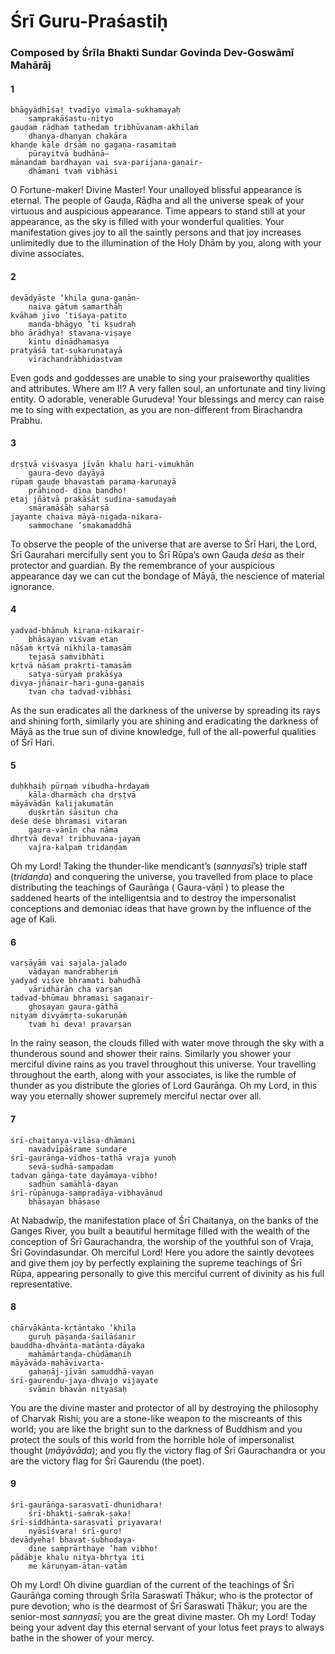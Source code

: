 # Śrī Guru-Praśastiḥ

### Composed by Śrīla Bhakti Sundar Govinda Dev-Goswāmī Mahārāj

#### 1

    bhāgyādhīśa! tvadīyo vimala-sukhamayaḥ
        samprakāśastu-nityo
    gauḍaṁ rāḍhaṁ tathedaṁ tribhūvanam-akhilaṁ
        dhanya-dhanyan chakāra
    khaṇḍe kāle dṛśāṁ no gagaṇa-rasamitaṁ
        pūrayitvā budhānā–
    mānandaṁ bardhayan vai sva-parijana-gaṇair-
        dhāmani tvaṁ vibhāsi

O Fortune-maker! Divine Master! Your unalloyed blissful appearance is eternal. The people of Gauḍa, Rāḍha and all the universe speak of your virtuous and auspicious appearance. Time appears to stand still at your appearance, as the sky is filled with your wonderful qualities. Your manifestation gives joy to all the saintly persons and that joy increases unlimitedly due to the illumination of the Holy Dhām by you, along with your divine associates.

#### 2

    devādyāste ‘khila guṇa-gaṇān-
        naiva gātuṁ samarthāḥ
    kvāhaṁ jīvo ’tiśaya-patito
        manda-bhāgyo ’ti kṣudraḥ
    bho ārādhya! stavana-viṣaye
        kintu dīnādhamasya
    pratyāśā tat-sukaruṇatayā
        vīrachandrābhidastvam

Even gods and goddesses are unable to sing your praiseworthy qualities and attributes. Where am I!? A very fallen soul, an unfortunate and tiny living entity. O adorable, venerable Gurudeva! Your blessings and mercy can raise me to sing with expectation, as you are non-different from Birachandra Prabhu.

#### 3

    dṛṣṭvā viśvasya jīvān khalu hari-vimukhān
        gaura-devo dayāyā
    rūpaṁ gauḍe bhavastaṁ parama-karuṇayā
        prāhinod- dīna bandho!
    etaj jñātvā prakāśāt sudina-samudayaṁ
        smāramāśāḥ saharṣā
    jayante chaiva māyā-nigaḍa-nikara-
        saṁmochane ’smakamaddhā

To observe the people of the universe that are averse to Śrī Hari, the Lord, Śrī Gaurahari mercifully sent you to Śrī Rūpa’s own Gauḍa *deśa* as their protector and guardian. By the remembrance of your auspicious appearance day we can cut the bondage of Māyā, the nescience of material ignorance.

#### 4

    yadvad-bhānuḥ kiraṇa-nikarair-
        bhāsayan viśvam etan
    nāśaṁ kṛtvā nikhila-tamasāṁ
        tejasā saṁvibhāti
    kṛtvā nāśaṁ prakṛti-tamasāṁ
        satya-sūryaṁ prakāśya
    divya-jñānair-hari-guṇa-gaṇais
        tvan cha tadvad-vibhāsi

As the sun eradicates all the darkness of the universe by spreading its rays and shining forth, similarly you are shining and eradicating the darkness of Māyā as the true sun of divine knowledge, full of the all-powerful qualities of Śrī Hari.

#### 5

    duḥkhaiḥ pūrṇaṁ vibudha-hṛdayaṁ
        kāla-dharmāch cha dṛṣṭvā
    māyāvādān kalijakumatān
        duṣkṛtān śāsitun cha
    deśe deśe bhramasi vitaran
        gaura-vāṇīn cha nāma
    dhṛtvā deva! tribhuvana-jayaṁ
        vajra-kalpaṁ tridaṇḍam

Oh my Lord! Taking the thunder-like mendicant’s (*sannyasī*’s) triple staff (*tridaṇḍa*) and conquering the universe, you travelled from place to place distributing the teachings of Gaurāṅga ( Gaura-vāṇī ) to please the saddened hearts of the intelligentsia and to destroy the impersonalist conceptions and demoniac ideas that have grown by the influence of the age of Kali.

#### 6

    varṣāyāṁ vai sajala-jalado
        vādayan mandrabheriṁ
    yadyad viśve bhramati bahudhā
        vāridhārān cha varṣan
    tadvad-bhūmau bhramasi sagaṇair-
        ghoṣayan gaura-gāthā
    nityaṁ divyāmṛta-sukaruṇāṁ
        tvaṁ hi deva! pravarṣan

In the rainy season, the clouds filled with water move through the sky with a thunderous sound and shower their rains. Similarly you shower your merciful divine rains as you travel throughout this universe. Your travelling throughout the earth, along with your associates, is like the rumble of thunder as you distribute the glories of Lord Gaurāṅga. Oh my Lord, in this way you eternally shower supremely merciful nectar over all.

#### 7

    śrī-chaitanya-vilāsa-dhāmani
        navadvīpāśrame sundare
    śrī-gaurāṅga-vidhos-tathā vraja yunoḥ
        sevā-sudhā-sampadam
    tadvan gāṅga-taṭe dayāmaya-vibho!
        sadhūn samāhlā-dayan
    śrī-rūpānuga-sampradāya-vibhavānud
        bhāsayan bhāsase

At Nabadwīp, the manifestation place of Śrī Chaitanya, on the banks of the Ganges River, you built a beautiful hermitage filled with the wealth of the conception of Śrī Gaurachandra, the worship of the youthful son of Vraja, Śrī Govindasundar. Oh merciful Lord! Here you adore the saintly devotees and give them joy by perfectly explaining the supreme teachings of Śrī Rūpa, appearing personally to give this merciful current of divinity as his full representative.

#### 8

    chārvākānta-kṛtāntako ’khila
        guruḥ pāṣaṇḍa-śailāśanir
    bauddha-dhvānta-matānta-dāyaka
        mahāmārtaṇḍa-chūḍāmaṇiḥ
    māyāvāda-mahāvivarta-
        gahaṇāj-jīvān samuddhā-vayan
    śrī-gaurendu-jaya-dhvajo vijayate
        svāmin bhavān nityaśaḥ

You are the divine master and protector of all by destroying the philosophy of Charvak Rishi; you are a stone-like weapon to the miscreants of this world; you are like the bright sun to the darkness of Buddhism and you protect the souls of this world from the horrible hole of impersonalist thought (*māyāvāda*); and you fly the victory flag of Śrī Gaurachandra or you are the victory flag for Śrī Gaurendu (the poet).

#### 9

    śrī-gaurāṅga-sarasvatī-dhunidhara!
        śrī-bhakti-saṁrak-ṣaka!
    śrī-siddhānta-sarasvatī priyavara!
        nyāsīśvara! śrī-guro!
    devādyeha! bhavat-śubhodaya-
        dine saṁprārthaye ’haṁ vibho!
    pādābje khalu nitya-bhṛtya iti
        me kāruṇyam-ātan-vatām

Oh my Lord! Oh divine guardian of the current of the teachings of Śrī Gaurāṅga coming through Śrīla Saraswatī Ṭhākur; who is the protector of pure devotion; who is the dearmost of Śrī Saraswatī Ṭhākur; you are the senior-most *sannyasī*; you are the great divine master. Oh my Lord! Today being your advent day this eternal servant of your lotus feet prays to always bathe in the shower of your mercy.

